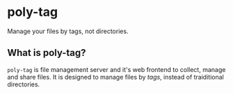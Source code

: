 # poly-tag

Manage your files by tags, not directories.

## What is poly-tag?

`poly-tag` is file management server and it's web frontend to collect, manage and share files. It is designed to manage files by _tags_, instead of traiditional directories.
